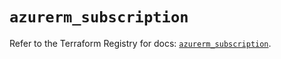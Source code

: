 # `azurerm_subscription`

Refer to the Terraform Registry for docs: [`azurerm_subscription`](https://registry.terraform.io/providers/hashicorp/azurerm/4.42.0/docs/resources/subscription).
